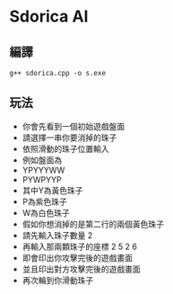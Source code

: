 # Sdorica AI

## 編譯
 `g++ sdorica.cpp -o s.exe`

## 玩法

- 你會先看到一個初始遊戲盤面
- 請選擇一串你要消掉的珠子
- 依照滑動的珠子位置輸入
- 例如盤面為
- YPYYYWW
- PYWPYYP
- 其中Y為黃色珠子
- P為紫色珠子
- W為白色珠子
- 假如你想消掉的是第二行的兩個黃色珠子
- 請先輸入珠子數量 2
- 再輸入那兩顆珠子的座標 2 5 2 6
- 即會印出你攻擊完後的遊戲畫面
- 並且印出對方攻擊完後的遊戲畫面
- 再次輪到你滑動珠子